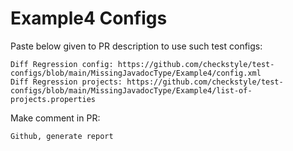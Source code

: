 # Example4 Configs
Paste below given to PR description to use such test configs:
```
Diff Regression config: https://github.com/checkstyle/test-configs/blob/main/MissingJavadocType/Example4/config.xml
Diff Regression projects: https://github.com/checkstyle/test-configs/blob/main/MissingJavadocType/Example4/list-of-projects.properties
```
Make comment in PR:
```
Github, generate report
```
